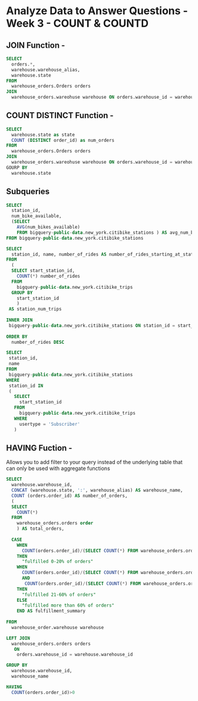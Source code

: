 # Analyze Data to Answer Questions - Week 3 - COUNT & COUNTD

## JOIN Function - 

```SQL
SELECT 
  orders.*, 
  warehouse.warehouse_alias,
  warehouse.state
FROM 
  warehouse_orders.Orders orders
JOIN 
  warehouse_orders.wareohuse warehouse ON orders.warehouse_id = warehouse.warehouse_id
```

## COUNT DISTINCT Function - 
  
```SQL
SELECT 
  warehouse.state as state
  COUNT (DISTINCT order_id) as num_orders
FROM 
  warehouse_orders.Orders orders
JOIN 
  warehouse_orders.wareohuse warehouse ON orders.warehouse_id = warehouse.warehouse_id
GOURP BY 
  warehouse.state
 ``` 
  
  
  
## Subqueries
```SQL
SELECT 
  station_id, 
  num_bike_available,
  (SELECT
    AVG(num_bikes_available)
    FROM bigquery-public-data.new_york.citibike_stations ) AS avg_num_bikes_available
FROM bigquery-public-data.new_york.citibike_stations
```
``` SQL
SELECT
  station_id, name, number_of_rides AS number_of_rides_starting_at_station
FROM
  (
  SELECT start_station_id, 
    COUNT(*) number_of_rides
  FROM 
    bigquery-public-data.new_york.citibike_trips
  GROUP BY
    start_station_id
    )
 AS station_num_trips
 
INNER JOIN
 bigquery-public-data.new_york.citibike_stations ON station_id = start_station_id
 
ORDER BY
  number_of_rides DESC
```
 ```SQL
SELECT
  station_id,
  name
FROM
  bigquery-public-data.new_york.citibike_stations
WHERE
  station_id IN
  (
    SELECT
      start_station_id
    FROM
      bigquery-public-data.new_york.citibike_trips
    WHERE
      usertype = 'Subscriber'
    )
```
  
## HAVING Fuction - 
Allows you to add filter to your query instead of the underlying table that can only be used with aggregate functions
```SQL
SELECT
  warehouse.warehouse_id, 
  CONCAT (warehouse.state, ':', warehouse_alias) AS warehouse_name,
  COUNT (orders.order_id) AS number_of_orders, 
  (
  SELECT
    COUNT(*)
  FROM
    warehouse_orders.orders order
    ) AS total_orders,
  
  CASE
    WHEN 
      COUNT(orders.order_id)/(SELECT COUNT(*) FROM warehouse_orders.orders orders) <= 0.20
    THEN 
      "fulfilled 0-20% of orders"
    WHEN 
      COUNT(orders.order_id)/(SELECT COUNT(*) FROM warehouse_orders.orders orders) > 0.20
      AND
       COUNT(orders.order_id)/(SELECT COUNT(*) FROM warehouse_orders.orders orders) <= 0.60
    THEN 
      "fulfilled 21-60% of orders"
    ELSE
      "fulfilled more than 60% of orders"
    END AS fulfillment_summary
  
FROM 
  warehouse_order.warehouse warehouse

LEFT JOIN
  warehouse_orders.orders orders
   ON 
    orders.warehouse_id = warehouse.warehouse_id

GROUP BY
  warehouse.warehouse_id, 
  warehouse_name

HAVING 
  COUNT(orders.order_id)>0
   ``` 
    
    
    
    
    
    
    
    
    
    
    
    
 
 
 
 
 
 
 
 
 
 
 
 
 
  
